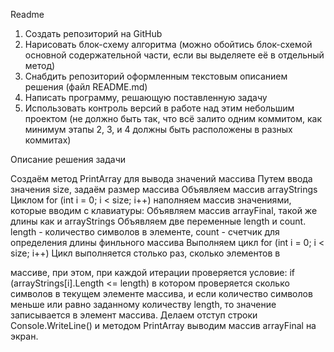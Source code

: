 Readme

1) Создать репозиторий на GitHub
2) Нарисовать блок-схему алгоритма (можно обойтись блок-схемой основной содержательной части, если вы выделяете её в отдельный метод)
3) Снабдить репозиторий оформленным текстовым описанием решения (файл README.md)
4) Написать программу, решающую поставленную задачу
5) Использовать контроль версий в работе над этим небольшим проектом (не должно быть так, что всё 
залито одним коммитом, как минимум этапы 2, 3, и 4 должны быть расположены в разных коммитах)

Описание решения задачи

Создаём метод PrintArray для вывода значений массива Путем ввода значения size, 
задаём размер массива Объявляем массив arrayStrings Циклом for (int i = 0; i < size; i++)
 наполняем массив значениями, которые вводим с клавиатуры: Объявляем массив arrayFinal, 
такой же длины как и arrayStrings Объявляем две переменные length и count. 
length - количество символов в элементе, count - счетчик для определения длины финльного массива
 Выполняем цикл for (int i = 0; i < size; i++) Цикл выполняется столько раз, сколько элементов в 

массиве,
 при этом, при каждой итерации проверяется условие: if (arrayStrings[i].Length <= length) 
в котором проверяется сколько символов в текущем элементе массива, 
и если количество символов меньше или равно заданному количеству length, 
то значение записывается в элемент массива. 
Делаем отступ строки Console.WriteLine() и методом PrintArray выводим массив arrayFinal на экран.